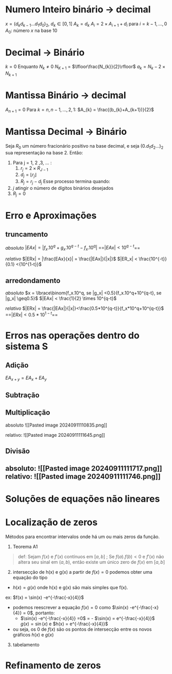 # Numero Inteiro binário -> decimal
$x = (d_{k}d_{k-1}...d_{1}d_{0})_{2}$, $d_{k} \in [0,1]$
$A_{k} = d_{k}$
$A_{i} = 2 \times A_{i+1} + d_{i}$ para $i = k-1, ..., 0$
$A_{0}$: número $x$ na base 10

# Decimal -> Binário
$k = 0$
Enquanto $N_{k} \neq 0$
	$N_{K+1}$ = $\lfloor\frac{N_{k}}{2}\rfloor$
$a_{k} = N_{k} - 2 \times N_{k+1}$

# Mantissa Binário -> decimal
$A_{n+1}= 0$
Para $k = n, n-1, ..., 2, 1$:
$A_{k} = \frac{(b_{k}+A_{k+1})}{2}$

# Mantissa Decimal -> Binário
Seja $R_{0}$ um número fracionário positivo na base decimal, e seja $(0.d_{1}d_{2}...)_{2}$ sua representação na base 2. Então:
1. Para j = 1, 2 ,3, ... :
	1. $r_{j} = 2 \times R_{J-1}$
	2. $d_{j} = \lfloor r_{j} \rfloor$ 
	3. $R_{j} = r_{j}-d_{j}$
Esse processo termina quando:
1. $j$ atingir o número de dígitos binários desejados
2. $R_{j} = 0$

# Erro e Aproximações

## truncamento
_absoluto_
$|EAx| = |f_x .10^q+g_x .10^{q-t}-f_x.10^q|$﻿
==$|EAx| < 10^{q-t}$==﻿

_relativo_
$|ERx| = |\frac{EAx}{x}| = \frac{|EAx|}{|x|}$﻿
$|ER_x| < \frac{10^{-t}}{0.1} <{10^{1-t}}$

## arredondamento
_absoluto_
$x = \lbrace\binom{f_x.10^q, se |g_x| <0.5}{f_x.10^q+10^{q-t}, se |g_x| \geq0.5}$﻿
$|EAx| < \frac{1}{2} \times 10^{q-t}$﻿

_relativo_
$|ERx| = \frac{|EAx|}{|x|}<\frac{0.5*10^{q-t}}{f_x*10^q+10^{q-t}}$﻿
==$|ERx| < 0.5*10^{1-t}$==﻿

# Erros nas operações dentro do sistema S

## Adição
$EA_{x+y} = EA _x +EA_y$


## Subtração
## Multiplicação
absoluto
![[Pasted image 20240911110835.png]]

relativo:
![[Pasted image 20240911111645.png]]
## Divisão
absoluto:
 ![[Pasted image 20240911111717.png]]
relativo:
 ![[Pasted image 20240911111746.png]]
---
# Soluções de equações não lineares

# Localização de zeros
Métodos para encontrar intervalos onde há um ou mais zeros da função.

1. Teorema A1
> def: Sejam $f(x)$ e $f'(x)$ contínuos em $[a,b]$ ; Se $f(a) . f(b) \lt 0$  e $f'(x)$ não altera seu sinal em $(a,b)$, então existe um único zero de $f(x)$ em $[a,b]$

2. intersecção de h(x) e g(x) 
a partir de $f(x) = 0$ podemos obter uma equação do tipo 
- $h(x) = g(x)$
onde h(x) e g(x) são mais simples que f(x).

ex: $f(x) = \sin(x) -e^{-\frac{-x}{4}}$   
- podemos reescrever a equação $f(x) = 0$ como $\sin(x) -e^{-\frac{-x}{4}} = 0$, portanto: 
	- $\sin(x) -e^{-\frac{-x}{4}} =0$ = - $\sin(x) = e^{-\frac{-x}{4}}$    
	$g(x)	 = \sin(x)$ e $h(x) = e^{-\frac{-x}{4}}$
- ou seja, os 0 de $f(x)$ são os pontos de intersecção entre os novos gráficos  $h(x)$ e $g(x)$

3. tabelamento

# Refinamento de zeros
